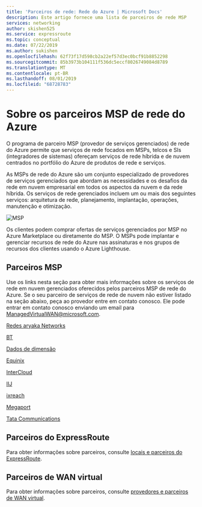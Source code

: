 ```yaml
---
title: 'Parceiros de rede: Rede do Azure | Microsoft Docs'
description: Este artigo fornece uma lista de parceiros de rede MSP
services: networking
author: skishen525
ms.service: expressroute
ms.topic: conceptual
ms.date: 07/22/2019
ms.author: sukishen
ms.openlocfilehash: 62f73f17d598cb2a22ef57d3ec0bcf91b8852298
ms.sourcegitcommit: 85b3973b104111f536dc5eccf8026749084d8789
ms.translationtype: MT
ms.contentlocale: pt-BR
ms.lasthandoff: 08/01/2019
ms.locfileid: "68728783"
---
```

# <a name="about-azure-networking-msp-partners"></a>Sobre os parceiros MSP de rede do Azure

O programa de parceiro MSP (provedor de serviços gerenciados) de rede do Azure permite que serviços de rede focados em MSPs, telcos e SIs (integradores de sistemas) ofereçam serviços de rede híbrida e de nuvem centrados no portfólio do Azure de produtos de rede e serviços.

As MSPs de rede do Azure são um conjunto especializado de provedores de serviços gerenciados que abordam as necessidades e os desafios da rede em nuvem empresarial em todos os aspectos da nuvem e da rede híbrida. Os serviços de rede gerenciados incluem um ou mais dos seguintes serviços: arquitetura de rede, planejamento, implantação, operações, manutenção e otimização.

![MSP][0]

Os clientes podem comprar ofertas de serviços gerenciados por MSP no Azure Marketplace ou diretamente do MSP. O MSPs pode implantar e gerenciar recursos de rede do Azure nas assinaturas e nos grupos de recursos dos clientes usando o Azure Lighthouse.

## <a name="msp"></a>Parceiros MSP

Use os links nesta seção para obter mais informações sobre os serviços de rede em nuvem gerenciados oferecidos pelos parceiros MSP de rede do Azure. Se o seu parceiro de serviços de rede de nuvem não estiver listado na seção abaixo, peça ao provedor entre em contato conosco. Ele pode entrar em contato conosco enviando um email para ManagedVirtualWAN@microsoft.com. 

[Redes aryaka Networks](https://www.aryaka.com/)

[BT](https://www.globalservices.bt.com/en/aboutus/news-press/bt-named-one-of-the-first-global-managed-service-providers-for-a-new-microsoft-azure-networking-virtual-wan-services/)

[Dados de dimensão](https://www.dimensiondata.com/)

[Equinix](https://www.equinix.com/)

[InterCloud](https://www.intercloud.com/)

[IIJ](https://www.iij.ad.jp/en/)

[ixreach](https://www.ixreach.com/)

[Megaport](https://www.megaport.com/)

[Tata Communications](https://www.tatacommunications.com/)

## <a name="expressroute"></a>Parceiros do ExpressRoute

Para obter informações sobre parceiros, consulte [locais e parceiros do ExpressRoute](../expressroute/expressroute-locations-providers.md).

## <a name="vwan"></a>Parceiros de WAN virtual

Para obter informações sobre parceiros, consulte [provedores e parceiros de WAN virtual](../virtual-wan/virtual-wan-locations-partners.md).

<!--Image References-->
[0]: ./media/networking-partners-msp/msp.png "Descrição do programa MSP"
